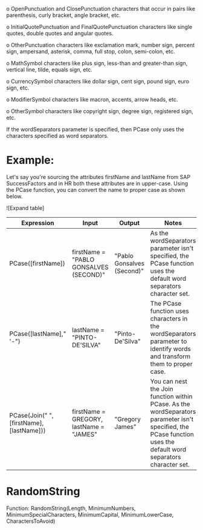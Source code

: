 o OpenPunctuation and ClosePunctuation characters that occur in pairs like parenthesis, curly bracket, angle bracket, etc.

o InitialQuotePunctuation and FinalQuotePunctuation characters like single quotes, double quotes and angular quotes.

o OtherPunctuation characters like exclamation mark, number sign, percent sign, ampersand, asterisk, comma, full stop, colon, semi-colon, etc.

o MathSymbol characters like plus sign, less-than and greater-than sign, vertical line, tilde, equals sign, etc.

o CurrencySymbol characters like dollar sign, cent sign, pound sign, euro sign, etc.

o ModifierSymbol characters like macron, accents, arrow heads, etc.

o OtherSymbol characters like copyright sign, degree sign, registered sign, etc.

If the wordSeparators parameter is specified, then PCase only uses the characters specified as word separators.

# Example:

Let's say you're sourcing the attributes firstName and lastName from SAP SuccessFactors and in HR both these attributes are in upper-case. Using the PCase function, you can convert the name to proper case as shown below.

![Expand table]

| Expression                          | Input                             | Output                  | Notes                                                                                             |
|-------------------------------------|-----------------------------------|-------------------------|---------------------------------------------------------------------------------------------------|
| PCase([firstName])                  | firstName = "PABLO GONSALVES (SECOND)"          | "Pablo Gonsalves (Second)"       | As the wordSeparators parameter isn't specified, the PCase function uses the default word separators character set. |
| PCase([lastName]," '-")             | lastName = "PINTO-DE'SILVA"        | "Pinto-De'Silva"        | The PCase function uses characters in the wordSeparators parameter to identify words and transform them to proper case. |
| PCase(Join(" ", [firstName],[lastName])) | firstName = GREGORY, lastName = "JAMES"    | "Gregory James"         | You can nest the Join function within PCase. As the wordSeparators parameter isn't specified, the PCase function uses the default word separators character set. |

# RandomString

Function: RandomString(Length, MinimumNumbers, MinimumSpecialCharacters, MinimumCapital, MinimumLowerCase, CharactersToAvoid)

